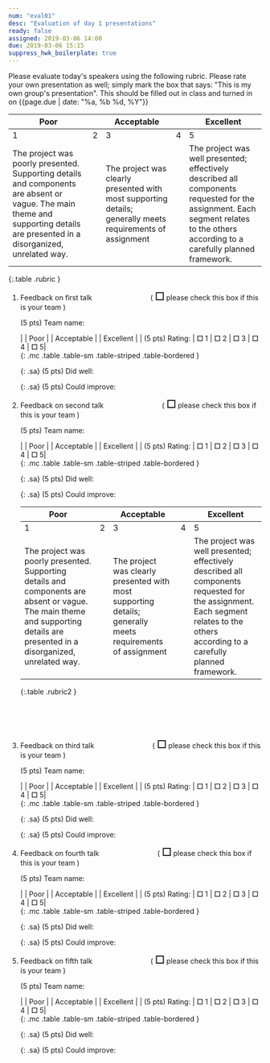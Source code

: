 ```yaml
---
num: "eval01"
desc: "Evaluation of day 1 presentations"
ready: false
assigned: 2019-03-06 14:00
due: 2019-03-06 15:15
suppress_hwk_boilerplate: true
---
```


<style>
li {margin-bottom: 0.25em; margin-top: 0.25em}
.mc  b {font-size: 250%; }
.mc td { width: 6em; text-align: center; }
.mc td:first-of-type { border: 0px; width: 16em; text-align: left; }
.sa {margin-bottom: 3.5em; }
.rubric { border: 1px solid black; border-collapse: collapse;  }
.rubric td { border: 1px solid black; text-align: center;
  font-family: Arial Narrow, sans-serif;}


.rubric2 { border: 1px solid black; border-collapse: collapse;
         }

.rubric2 td { border: 1px solid black;
   font-family: Arial Narrow, sans-serif; 
   text-align: center; }

.rubric td:nth-child(odd) { width: 11em; }
.rubric td:nth-child(even) { width: 11em; }
.rubric2 td:nth-child(odd) { width: 11em; }
.rubric2 td:nth-child(even) { width: 1em; }
  
span.my-team  { padding-left: 8em; padding-right: 3em; border: 0px }
span.my-team b {font-size: 150%}
</style>

<div style="display:none;">https://ucsb-cs48.github.io/w19/hwk/eval01/</div>

Please evaluate today's speakers using the following rubric.  Please rate your own presentation as well; simply mark the box that says: "This is my own group's presentation".  This should be filled out in class and turned in on {{page.due | date: "%a, %b %d, %Y"}}

| Poor | | Acceptable | | Excellent |
|-|-|-|-|-|
| 1 | 2 | 3 | 4 | 5 |
|  The project was poorly presented. Supporting details and components are absent or vague. The main theme and supporting details are presented in a disorganized, unrelated way. |   | The project was clearly presented with most supporting details; generally meets requirements of assignment  |   |  The project was well presented; effectively described all components requested for the assignment. Each segment relates to the others according to a carefully planned framework. |
{:.table .rubric  }





<ol>


<li style="margin-bottom:1em;" markdown="1"> Feedback on first talk <span class="my-team">( <b>☐</b> please check this box if this is your team )</span>

(5 pts) Team name: 

|      | Poor | | Acceptable | | Excellent |
| (5 pts) Rating: | <b>☐</b> 1 |   <b>☐</b> 2 |   <b>☐</b> 3  |   <b>☐</b> 4 |   <b>☐</b>  5|  
{: .mc .table .table-sm .table-striped .table-bordered }

{: .sa}
(5 pts) Did well: 

{: .sa}
(5 pts) Could improve: 


</li>


<li style="margin-bottom:1em;" markdown="1"> Feedback on second talk <span class="my-team">( <b>☐</b> please check this box if this is your team )</span>

(5 pts) Team name: 

|      | Poor | | Acceptable | | Excellent |
| (5 pts) Rating: | <b>☐</b> 1 |   <b>☐</b> 2 |   <b>☐</b> 3  |   <b>☐</b> 4 |   <b>☐</b>  5|  
{: .mc .table .table-sm .table-striped .table-bordered }

{: .sa}
(5 pts) Did well: 

{: .sa}
(5 pts) Could improve: 

<div class="pagebreak">
</div>


| Poor | | Acceptable | | Excellent |
|-|-|-|-|-|
| 1 | 2 | 3 | 4 | 5 |
|  The project was poorly presented. Supporting details and components are absent or vague. The main theme and supporting details are presented in a disorganized, unrelated way. |   | The project was clearly presented with most supporting details; generally meets requirements of assignment  |   |  The project was well presented; effectively described all components requested for the assignment. Each segment relates to the others according to a carefully planned framework. |
{:.table .rubric2  }


</li>

<li style="margin-bottom:1em; margin-top:6em;" markdown="1"> Feedback on third talk <span class="my-team">( <b>☐</b> please check this box if this is your team )</span>

(5 pts) Team name: 

|      | Poor | | Acceptable | | Excellent |
| (5 pts) Rating: | <b>☐</b> 1 |   <b>☐</b> 2 |   <b>☐</b> 3  |   <b>☐</b> 4 |   <b>☐</b>  5|  
{: .mc .table .table-sm .table-striped .table-bordered }

{: .sa}
(5 pts) Did well: 

{: .sa}
(5 pts) Could improve: 


</li>

<li style="margin-bottom:1em;" markdown="1"> Feedback on fourth talk <span class="my-team">( <b>☐</b> please check this box if this is your team )</span>

(5 pts) Team name: 

|      | Poor | | Acceptable | | Excellent |
| (5 pts) Rating: | <b>☐</b> 1 |   <b>☐</b> 2 |   <b>☐</b> 3  |   <b>☐</b> 4 |   <b>☐</b>  5|  
{: .mc .table .table-sm .table-striped .table-bordered }

{: .sa}
(5 pts) Did well: 

{: .sa}
(5 pts) Could improve: 


</li>

<li style="margin-bottom:1em;" markdown="1"> Feedback on fifth talk <span class="my-team">( <b>☐</b> please check this box if this is your team )</span>

(5 pts) Team name: 

|      | Poor | | Acceptable | | Excellent |
| (5 pts) Rating: | <b>☐</b> 1 |   <b>☐</b> 2 |   <b>☐</b> 3  |   <b>☐</b> 4 |   <b>☐</b>  5|  
{: .mc .table .table-sm .table-striped .table-bordered }

{: .sa}
(5 pts) Did well: 

{: .sa}
(5 pts) Could improve: 


</li>



</ol>

